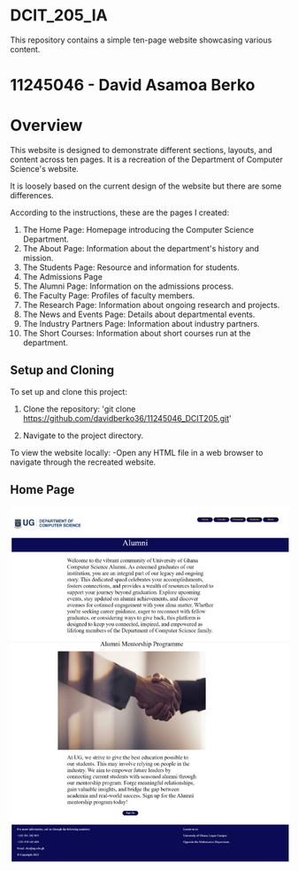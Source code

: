 # DCIT_205_IA

This repository contains a simple ten-page website showcasing various content.

# 11245046 - David Asamoa Berko 

# Overview 

This website is designed to demonstrate different sections, layouts, and content across ten pages. It is a recreation of the Department of Computer Science's website. 

It is loosely based on the current design of the website but there are some differences.

According to the instructions, these are the pages I created:

1. The Home Page: Homepage introducing the Computer Science Department.
2. The About Page: Information about the department's history and mission.
3. The Students Page: Resource and information for students.
4. The Admissions Page
5. The Alumni Page: Information on the admissions process.
6. The Faculty Page: Profiles of faculty members.
7. The Research Page: Information about ongoing research and projects.
8. The News and Events Page: Details about departmental events.
9. The Industry Partners Page: Information about industry partners.
10. The Short Courses: Information about short courses run at the department.

## Setup and Cloning

To set up and clone this project:

1. Clone the repository: 'git clone https://github.com/davidberko36/11245046_DCIT205.git'

2. Navigate to the project directory.


To view the website locally:
-Open any HTML file in a web browser to navigate through the recreated website.



## Home Page

![Home-page](https://github.com/davidberko36/11245046_DCIT205/blob/main/Alumni.jpeg)








